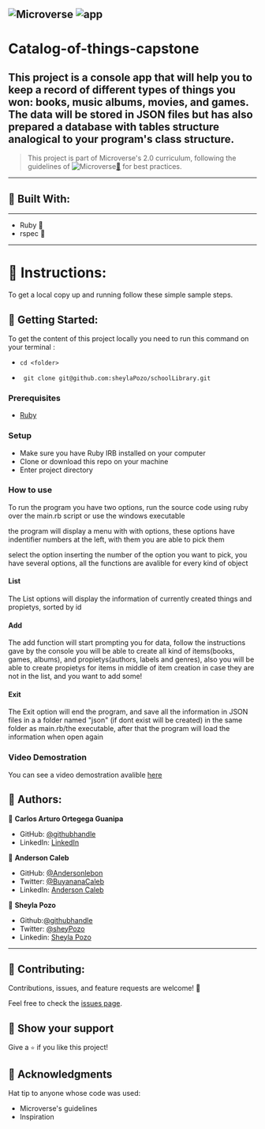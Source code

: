 ![Microverse](https://img.shields.io/badge/Microverse2.0-blueviolet) ![app](https://img.shields.io/badge/Myapp-blue)
---

# Catalog-of-things-capstone
This project is a console app that will help you to keep a record of different types of things you won: books, music albums, movies, and games. The data will be stored in JSON files but has also prepared a database with tables structure analogical to your program's class structure.
---
> This project is part of Microverse's 2.0 curriculum, following the guidelines of ![Microverse](https://img.shields.io/badge/Microverse2.0-blueviolet)[🔗](https://www.microverse.org/) for best practices.
---

## 🤍 Built With:

---

- Ruby  🤍
- rspec 🤍   

---

# 🤍 Instructions:

To get a local copy up and running follow these simple sample steps.

## 🤍 Getting Started:

To get the content of this project locally you need to run this command on your terminal :

 - ` cd <folder> `

- ` git clone git@github.com:sheylaPozo/schoolLibrary.git`

### Prerequisites

- [Ruby](https://www.ruby-lang.org/en/)

### Setup

- Make sure you have Ruby IRB installed on your computer
- Clone or download this repo on your machine
- Enter project directory
### How to use

To run the program you have two options, run the source code using ruby over the main.rb script or use the windows executable

the program will display a menu with with options, these options have indentifier numbers at the left, with them you are able to pick them

select the option inserting the number of the option you want to pick, you have several options, all the functions are avalible for every kind of object

#### List

The List options will display the information of currently created things and propietys, sorted by id

#### Add

The add function will start prompting you for data, follow the instructions gave by the console you will be able to create all kind of items(books, games, albums), and propietys(authors, labels and genres), also you will be able to create propietys for items in middle of item creation in case they are not in the list, and you want to add some!

#### Exit

The Exit option will end the program, and save all the information in JSON files in a a folder named "json" (if dont exist will be created) in the same folder as main.rb/the executable, after that the program will load the information when open again

### Video Demostration

You can see a video demostration avalible [here](https://drive.google.com/file/d/1HpaRXMByKtLTHzjnKp6-Hih0dOspKS6s/view?usp=sharing)

## 🤍 Authors:

👤 **Carlos Arturo Ortegega Guanipa**

- GitHub: [@githubhandle](https://github.com/eroiyo)
- LinkedIn: [LinkedIn](https://www.linkedin.com/in/carlos-arturo-ortega-guanipa/)

👤 **Anderson Caleb**

- GitHub: [@Andersonlebon](https://github.com/andersonlebon)
- Twitter: [@BuyananaCaleb](https://twitter.com/BuyananaCaleb)
- LinkedIn: [Anderson Caleb](https://www.linkedin.com/in/anderson-caleb-915343209/)

👤 **Sheyla Pozo**


- Github:[@githubhandle](https://github.com/sheylaPozo)
- Twitter: [@sheyPozo](https://twitter.com/sheyPozo)
- Linkedin: [Sheyla Pozo](https://www.linkedin.com/in/sheypozo/)

---

## 🤝 Contributing:

Contributions, issues, and feature requests are welcome! 🤍


Feel free to check the [issues page](https://github.com/Catalog-of-things-capstone/issues).


## 🤍 Show your support

Give a `⭐️` if you like this project!

## 🤍 Acknowledgments

Hat tip to anyone whose code was used:
- Microverse's guidelines
- Inspiration
